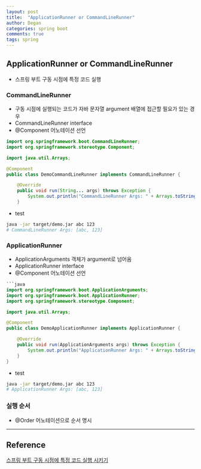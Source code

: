 ```yaml
---
layout: post
title:  "ApplicationRunner or CommandLineRunner"
author: Degan
categories: spring boot
comments: true
tags: spring
---
```


## ApplicationRunner or CommandLineRunner

- 스프링 부트 구동 시점에 특정 코드 실행

### CommandLineRunner
- 구동 시점에 실행되는 코드가 자바 문자열 argument 배열에 접근할 필요가 있는 경우
- CommandLineRunner interface 
- @Component 어노테이션 선언

```java
import org.springframework.boot.CommandLineRunner;
import org.springframework.stereotype.Component;

import java.util.Arrays;

@Component
public class DemoCommandLineRunner implements CommandLineRunner {

    @Override
    public void run(String... args) throws Exception {
        System.out.println("CommandLineRunner Args: " + Arrays.toString(args));
    }

```

- test

```bash
java -jar target/demo.jar abc 123
# CommandLineRunner Args: [abc, 123]
```

### ApplicationRunner
- ApplicationArguments 객체가 argument로 넘어옴
- ApplicationRunner interface
- @Component 어노테이션 선언

```java
```java
import org.springframework.boot.ApplicationArguments;
import org.springframework.boot.ApplicationRunner;
import org.springframework.stereotype.Component;

import java.util.Arrays;

@Component
public class DemoApplicationRunner implements ApplicationRunner {

    @Override
    public void run(ApplicationArguments args) throws Exception {
        System.out.println("ApplicationRunner Args: " + Arrays.toString(args.getSourceArgs()));
    }
}
```

- test
```bash
java -jar target/demo.jar abc 123
# ApplicationRunner Args: [abc, 123]
```

### 실행 순서
- @Order 어노테이션으로 순서 명시


---
## Reference

[스프링 부트 구동 시점에 특정 코드 실행 시키기 ](https://www.daleseo.com/spring-boot-runners/)




